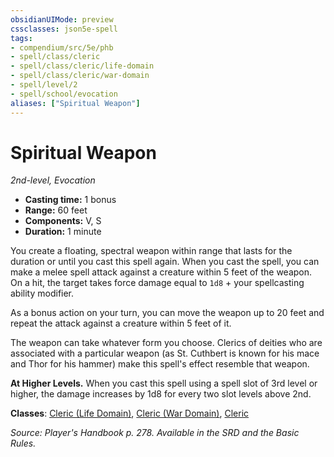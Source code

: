 ```yaml
---
obsidianUIMode: preview
cssclasses: json5e-spell
tags:
- compendium/src/5e/phb
- spell/class/cleric
- spell/class/cleric/life-domain
- spell/class/cleric/war-domain
- spell/level/2
- spell/school/evocation
aliases: ["Spiritual Weapon"]
---
```

# Spiritual Weapon
*2nd-level, Evocation*  

- **Casting time:** 1 bonus
- **Range:** 60 feet
- **Components:** V, S
- **Duration:** 1 minute

You create a floating, spectral weapon within range that lasts for the duration or until you cast this spell again. When you cast the spell, you can make a melee spell attack against a creature within 5 feet of the weapon. On a hit, the target takes force damage equal to `1d8` + your spellcasting ability modifier.

As a bonus action on your turn, you can move the weapon up to 20 feet and repeat the attack against a creature within 5 feet of it.

The weapon can take whatever form you choose. Clerics of deities who are associated with a particular weapon (as St. Cuthbert is known for his mace and Thor for his hammer) make this spell's effect resemble that weapon.

**At Higher Levels.** When you cast this spell using a spell slot of 3rd level or higher, the damage increases by 1d8 for every two slot levels above 2nd.

**Classes**: [Cleric (Life Domain)](compendium/classes/cleric-life-domain.md), [Cleric (War Domain)](compendium/classes/cleric-war-domain.md), [Cleric](compendium/classes/cleric.md)

*Source: Player's Handbook p. 278. Available in the SRD and the Basic Rules.*